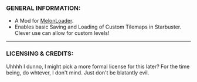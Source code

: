 ### GENERAL INFORMATION:

- A Mod for [MelonLoader](https://github.com/LavaGang/MelonLoader).
- Enables basic Saving and Loading of Custom Tilemaps in Starbuster. Clever use can allow for custom levels!
---

### LICENSING & CREDITS:

Uhhhh I dunno, I might pick a more formal license for this later? For the time being, do whtever, I don't mind. Just don't be blatantly evil.